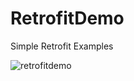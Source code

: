 # RetrofitDemo
Simple Retrofit Examples

![retrofitdemo](https://cloud.githubusercontent.com/assets/25080612/21921462/5987a1e6-d98e-11e6-9253-7dc717017f6e.png)
